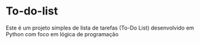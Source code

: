 # To-do-list
Este é um projeto simples de lista de tarefas (To-Do List) desenvolvido em Python com foco em lógica de programação
